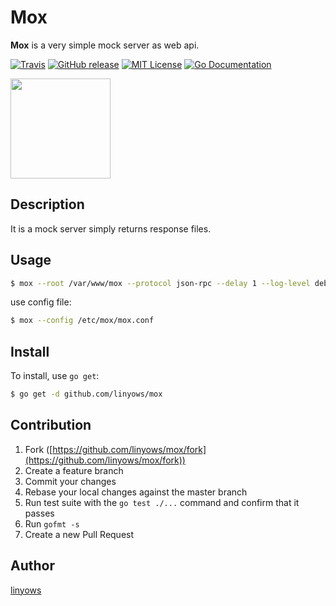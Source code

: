 Mox
===

<strong>Mox</strong> is a very simple mock server as web api.

[![Travis](https://img.shields.io/travis/linyows/mox.svg?style=flat-square)][travis]
[![GitHub release](http://img.shields.io/github/release/linyows/mox.svg?style=flat-square)][release]
[![MIT License](http://img.shields.io/badge/license-MIT-blue.svg?style=flat-square)][license]
[![Go Documentation](http://img.shields.io/badge/go-documentation-blue.svg?style=flat-square)][godocs]

[travis]: https://travis-ci.org/linyows/mox
[release]: https://github.com/linyows/mox/releases
[license]: https://github.com/linyows/mox/blob/master/LICENSE
[godocs]: http://godoc.org/github.com/linyows/mox

<img src="https://dl.dropboxusercontent.com/u/759617/mox/black-atom-hi.png" width="160"><br>

Description
-----------

It is a mock server simply returns response files.

Usage
-----

```sh
$ mox --root /var/www/mox --protocol json-rpc --delay 1 --log-level debug
```

use config file:

```sh
$ mox --config /etc/mox/mox.conf
```

Install
-------

To install, use `go get`:

```sh
$ go get -d github.com/linyows/mox
```

Contribution
------------

1. Fork ([https://github.com/linyows/mox/fork](https://github.com/linyows/mox/fork))
1. Create a feature branch
1. Commit your changes
1. Rebase your local changes against the master branch
1. Run test suite with the `go test ./...` command and confirm that it passes
1. Run `gofmt -s`
1. Create a new Pull Request

Author
------

[linyows](https://github.com/linyows)
